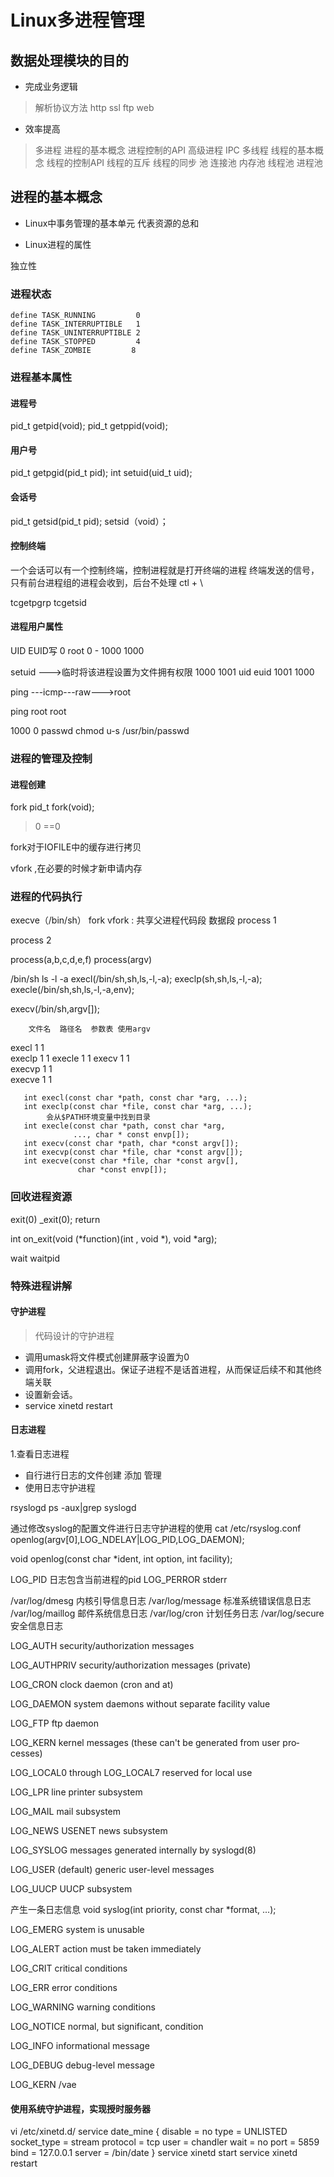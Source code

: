 # Linux多进程管理

## 数据处理模块的目的
* 完成业务逻辑
> 解析协议方法
> http ssl ftp 
> web 


* 效率提高
> 多进程
  进程的基本概念
  进程控制的API
  高级进程 
  IPC
> 多线程
  线程的基本概念
  线程的控制API
  线程的互斥
  线程的同步
> 池
  连接池
  内存池
  线程池
  进程池

## 进程的基本概念

* Linux中事务管理的基本单元  代表资源的总和 

* Linux进程的属性

独立性

### 进程状态
```
define TASK_RUNNING		    0
define TASK_INTERRUPTIBLE	1
define TASK_UNINTERRUPTIBLE	2
define TASK_STOPPED	     	4
define TASK_ZOMBIE		   8
```
### 进程基本属性
#### 进程号 

pid_t getpid(void);
pid_t getppid(void);

#### 用户号

pid_t getpgid(pid_t pid);
int setuid(uid_t uid);

#### 会话号

pid_t getsid(pid_t pid);
setsid（void）；


#### 控制终端
一个会话可以有一个控制终端，控制进程就是打开终端的进程
终端发送的信号，只有前台进程组的进程会收到，后台不处理
ctl + \ 

tcgetpgrp
tcgetsid


#### 进程用户属性
UID EUID写
0 root
0 - 1000 
1000

setuid --->临时将该进程设置为文件拥有权限
1000 
1001
uid   euid
1001  1000

ping ---icmp---raw--->root

ping root root

1000 0 
passwd 
chmod u-s /usr/bin/passwd


### 进程的管理及控制

#### 进程创建
fork 
pid_t fork(void);

> 0
==0

fork对于IOFILE中的缓存进行拷贝 

vfork  ,在必要的时候才新申请内存


### 进程的代码执行
execve（/bin/sh）
fork 
vfork : 共享父进程代码段 数据段 
process 1

process 2

process(a,b,c,d,e,f)
process(argv)

/bin/sh ls -l -a
execl(/bin/sh,sh,ls,-l,-a);
execlp(sh,sh,ls,-l,-a);
execle(/bin/sh,sh,ls,-l,-a,env);

execv(/bin/sh,argv[]);

		文件名  路径名  参数表 使用argv			
execl  			1		1		
execlp   1				1
execle			1		1
execv			1				1	
execvp	1						1	
execve			1		1

       int execl(const char *path, const char *arg, ...);
       int execlp(const char *file, const char *arg, ...);
    		会从$PATH环境变量中找到目录
       int execle(const char *path, const char *arg,
                  ..., char * const envp[]);
       int execv(const char *path, char *const argv[]);
       int execvp(const char *file, char *const argv[]);
       int execve(const char *file, char *const argv[],
                   char *const envp[]);


### 回收进程资源
exit(0) _exit(0);
return 

int on_exit(void (*function)(int , void *), void *arg);

wait 
waitpid

### 特殊进程讲解

#### 守护进程
> 代码设计的守护进程
* 调用umask将文件模式创建屏蔽字设置为0
* 调用fork，父进程退出。保证子进程不是话首进程，从而保证后续不和其他终端关联
* 设置新会话。
* 
	service xinetd restart

#### 日志进程

1.查看日志进程

* 自行进行日志的文件创建 添加 管理
* 使用日志守护进程

rsyslogd 
 ps -aux|grep syslogd

通过修改syslog的配置文件进行日志守护进程的使用
cat /etc/rsyslog.conf
 openlog(argv[0],LOG_NDELAY|LOG_PID,LOG_DAEMON);	

 void openlog(const char *ident, int option, int facility);

LOG_PID  日志包含当前进程的pid
LOG_PERROR  stderr 


/var/log/dmesg      内核引导信息日志
/var/log/message    标准系统错误信息日志
/var/log/maillog    邮件系统信息日志
/var/log/cron       计划任务日志
/var/log/secure     安全信息日志


LOG_AUTH       security/authorization messages

LOG_AUTHPRIV   security/authorization messages (private)

LOG_CRON       clock daemon (cron and at)

LOG_DAEMON     system daemons without separate facility value

LOG_FTP        ftp daemon

LOG_KERN       kernel messages (these can't be generated from user pro‐
              cesses)

LOG_LOCAL0 through LOG_LOCAL7
              reserved for local use

LOG_LPR        line printer subsystem

LOG_MAIL       mail subsystem

LOG_NEWS       USENET news subsystem

LOG_SYSLOG     messages generated internally by syslogd(8)

LOG_USER (default)
              generic user-level messages

LOG_UUCP       UUCP subsystem


产生一条日志信息
void syslog(int priority, const char *format, ...);

LOG_EMERG      system is unusable

LOG_ALERT      action must be taken immediately

LOG_CRIT       critical conditions

LOG_ERR        error conditions

LOG_WARNING    warning conditions

LOG_NOTICE     normal, but significant, condition

LOG_INFO       informational message

LOG_DEBUG      debug-level message


LOG_KERN   /vae


#### 使用系统守护进程，实现授时服务器



vi /etc/xinetd.d/
service date_mine
{
	disable		= no
	type		= UNLISTED
	socket_type	= stream
	protocol	= tcp
	user		= chandler
	wait		= no
	port 		= 5859
	bind		= 127.0.0.1
	server		= /bin/date
}
service xinetd start
service xinetd restart